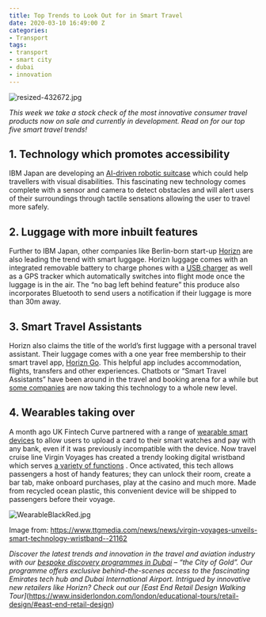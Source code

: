 ```yaml
---
title: Top Trends to Look Out for in Smart Travel
date: 2020-03-10 16:49:00 Z
categories:
- Transport
tags:
- transport
- smart city
- dubai
- innovation
---
```


![resized-432672.jpg](/uploads/resized-432672.jpg)

*This week we take a stock check of the most innovative consumer travel products now on sale and currently in development. Read on for our top five smart travel trends!*

## 1.	Technology which promotes accessibility

IBM Japan are developing an [AI-driven robotic suitcase](https://www.inceptivemind.com/chieko-asakawa-smart-suitcase-shaped-robot-visually-impaired/12035/) which could help travellers with visual disabilities. This fascinating new technology comes complete with a sensor and camera to detect obstacles and will alert users of their surroundings through tactile sensations allowing the user to travel more safely. 

## 2.	Luggage with more inbuilt features


Further to IBM Japan, other companies like Berlin-born start-up [Horizn](https://horizn-studios.co.uk) are also leading the trend with smart luggage. Horizn luggage comes with an integrated removable battery to charge phones with a [USB charger](https://horizn-studios.co.uk/en/travel-tech/) as well as a GPS tracker which automatically switches into flight mode once the luggage is in the air. The “no bag left behind feature” this produce also incorporates Bluetooth to send users a notification if their luggage is more than 30m away. 


## 3.	Smart Travel Assistants

Horizn also claims the title of the world’s first luggage with a personal travel assistant. Their luggage comes with a one year free membership to their smart travel app, [Horizn Go](https://horizn-studios.co.uk/en/go/). This helpful app includes accommodation, flights, transfers and other experiences.
Chatbots or “Smart Travel Assistants” have been around in the travel and booking arena for a while but [some companies](https://www.eyefortravel.com/distribution-strategies/smart-travel-assistants-new-gateway-travel-0) are now taking this technology to a whole new level. 


## 4.	Wearables taking over

A month ago UK Fintech Curve partnered with a range of [wearable smart devices](https://www.insiderlondon.com/blog/three-reasons-that-curve-is-causing-a-stir-in-the-fintech-world/) to allow users to upload a card to their smart watches and pay with any bank, even if it was previously incompatible with the device. Now travel cruise line Virgin Voyages has created a trendy looking digital wristband which serves [a variety of functions](https://www.ttgmedia.com/news/news/virgin-voyages-unveils-smart-technology-wristband--21162) . Once activated, this tech allows passengers a host of handy features; they can unlock their room, create a bar tab, make onboard purchases, play at the casino and much more. Made from recycled ocean plastic, this convenient device will be shipped to passengers before their voyage.

![WearableBlackRed.jpg](/uploads/WearableBlackRed.jpg)

Image from: https://www.ttgmedia.com/news/news/virgin-voyages-unveils-smart-technology-wristband--21162  


*Discover the latest trends and innovation in the travel and aviation industry with our [bespoke discovery programmes in Dubai](https://www.insiderlondon.com/asia/dubai/) – “the City of Gold”. Our programme offers exclusive behind-the-scenes access to the fascinating Emirates tech hub and Dubai International Airport.
Intrigued by innovative new retailers like Horizn? Check out our [East End Retail Design Walking Tour]*(https://www.insiderlondon.com/london/educational-tours/retail-design/#east-end-retail-design)

